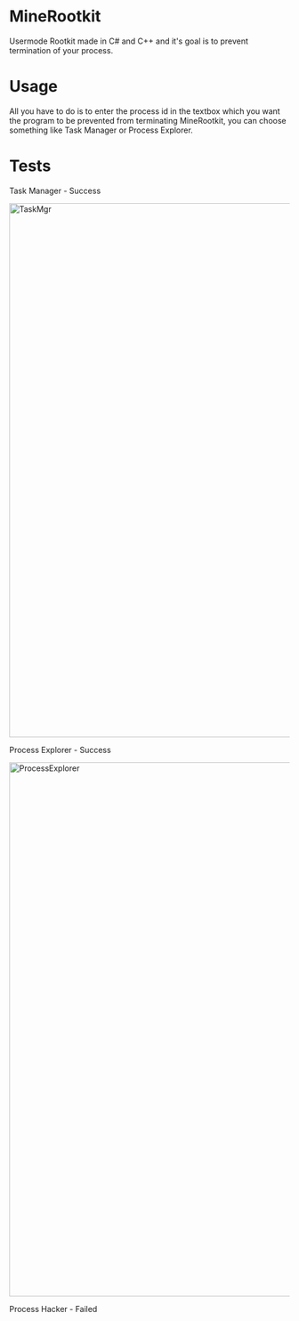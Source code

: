 # MineRootkit
Usermode Rootkit made in C# and C++ and it's goal is to prevent termination of your process.
# Usage
All you have to do is to enter the process id in the textbox which you want the program to be prevented from terminating MineRootkit, you can choose something like Task Manager or Process Explorer.
# Tests
Task Manager - Success

<img width="960" alt="TaskMgr" src="https://user-images.githubusercontent.com/90452585/141400756-3945746b-aa43-4cd3-9303-883ec93b3b88.png">

Process Explorer - Success

<img width="960" alt="ProcessExplorer" src="https://user-images.githubusercontent.com/90452585/141400804-e8c2144f-3d1d-43af-98bf-ffcc93397df5.PNG">

Process Hacker - Failed

